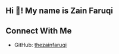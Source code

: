 <h2 align="left">Hi 👋! My name is Zain Faruqi</h2>

## Connect With Me
- GitHub: [thezainfaruqi](https://github.com/thezainfaruqi)


